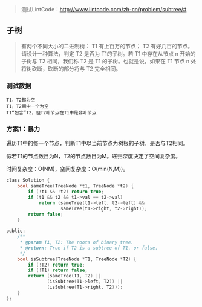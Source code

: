 > 测试LintCode：http://www.lintcode.com/zh-cn/problem/subtree/#


## 子树

> 有两个不同大小的二进制树： T1 有上百万的节点； T2 有好几百的节点。请设计一种算法，判定 T2 是否为 T1的子树。若 T1 中存在从节点 n 开始的子树与 T2 相同，我们称 T2 是 T1 的子树。也就是说，如果在 T1 节点 n 处将树砍断，砍断的部分将与 T2 完全相同。

### 测试数据

```
T1，T2都为空
T1，T2期中一个为空
T1“包含”T2，但T2叶节点在T1中是非叶节点
```

### 方案1：暴力

遍历T1中的每一个节点，判断T1中以当前节点为树根的子树，是否与T2相同。


假若T1的节点数目为N，T2的节点数目为M。递归深度决定了空间复杂度。

时间复杂度：O(NM)，空间复杂度：O(min(N,M))。

```C
class Solution {
    bool sameTree(TreeNode *t1, TreeNode *t2) {
        if (!t1 && !t2) return true;
        if (t1 && t2 && t1->val == t2->val)
            return (sameTree(t1->left, t2->left) &&
                    sameTree(t1->right, t2->right));
        return false;
    }
    
public:
    /**
     * @param T1, T2: The roots of binary tree.
     * @return: True if T2 is a subtree of T1, or false.
     */
    bool isSubtree(TreeNode *T1, TreeNode *T2) {
        if (!T2) return true;
        if (!T1) return false;
        return (sameTree(T1, T2) || 
               (isSubtree(T1->left, T2)) ||
               (isSubtree(T1->right, T2)));
    }
};
```
